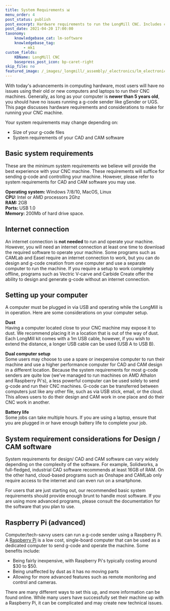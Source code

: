 ```yaml
---
title: System Requirements 📊
menu_order: 4
post_status: publish
post_excerpt: Hardware requirements to run the LongMill CNC. Includes computer specifications, internet access and considerations for running CAD/CAM software.
post_date: 2021-04-20 17:00:00
taxonomy:
    knowledgebase_cat: lm-software
    knowledgebase_tag:
        - mk1
custom_fields:
    KBName: LongMill CNC
    basepress_post_icon: bp-caret-right
skip_file: no
featured_image: /_images/_longmill/_assembly/_electronics/lm_electronics_p14.JPG
---
```


With today's advancements in computing hardware, most users will have no issues using their old or new computers and laptops to run their CNC machines. Generally, as long as your computer is <strong>newer than 5 years old</strong>, you should have no issues running a g-code sender like gSender or UGS. This page discusses hardware requirements and considerations to make for running your CNC machine.

Your system requirements may change depending on:

<ul>
  <li>Size of your g-code files</li>
  <li>System requirements of your CAD and CAM software</li>
</ul>

## Basic system requirements

These are the minimum system requirements we believe will provide the best experience with your CNC machine. These requirements will suffice for sending g-code and controlling your machine. However, please refer to system requirements for CAD and CAM software you may use.

<strong>Operating system: </strong>Windows 7/8/10, MacOS, Linux<br>
<strong>CPU: </strong>Intel or AMD processors 2Ghz<br>
<strong>RAM: </strong>2GB<br>
<strong>Ports: </strong>USB 1.0<br>
<strong>Memory: </strong>200Mb of hard drive space.

## Internet connection

An internet connection is <strong>not needed</strong> to run and operate your machine. However, you will need an internet connection at least one time to download the required software to operate your machine. Some programs such as CAMLab and Easel require an internet connection to work, but you can do design and g-code creation from one computer and use a separate computer to run the machine. If you require a setup to work completely offline, programs such as Vectric V-carve and Carbide Create offer the ability to design and generate g-code without an internet connection.

## Setting up your computer

A computer must be plugged in via USB and operating while the LongMill is in operation. Here are some considerations on your computer setup.

<strong>Dust</strong><br>
Having a computer located close to your CNC machine may expose it to dust. We recommend placing it in a location that is out of the way of dust. Each LongMill kit comes with a 1m USB cable, however, if you wish to extend the distance, a longer USB cable can be used (USB A to USB B).

<strong>Dual computer setup</strong><br>
Some users may choose to use a spare or inexpensive computer to run their machine and use a higher performance computer for CAD and CAM design in a different location. Because the system requirements for most g-code senders are quite low (we've managed to run machines on AMD Athalon and Raspberry Pi's), a less powerful computer can be used solely to send g-code and run their CNC machines. G-code can be transferred between computers just like any other file, such as via USB stick, email, or the cloud. This allows users to do their design and CAM work in one place and do their CNC work in another.

<strong>Battery life</strong><br>
Some jobs can take multiple hours. If you are using a laptop, ensure that you are plugged in or have enough battery life to complete your job.

## System requirement considerations for Design / CAM software

System requirements for design/ CAD and CAM software can vary widely depending on the complexity of the software. For example, Solidworks, a full-fledged, industrial CAD software recommends at least 16GB of RAM. On the other hand, cloud-based programs such as Onshape and CAMLab only require access to the internet and can even run on a smartphone.

For users that are just starting out, our recommended basic system requirements should provide enough brunt to handle most software. If you are using more advanced programs, please consult the documentation for the software that you plan to use.

## Raspberry Pi (advanced)

Computer/tech-savvy users can run a g-code sender using a Raspberry Pi. A <a href="https://www.raspberrypi.org/">Raspberry Pi</a> is a low cost, single-board computer that can be used as a dedicated computer to send g-code and operate the machine. Some benefits include:

<ul>
  <li>Being fairly inexpensive, with Raspberry Pi's typically costing around $30 to $50.</li>
  <li>Being unaffected by dust as it has no moving parts</li>
  <li>Allowing for more advanced features such as remote monitoring and control and cameras.</li>
</ul>

There are many different ways to set this up, and more information can be found online. While many users have successfully set their machine up with a Raspberry Pi, it can be complicated and may create new technical issues.
